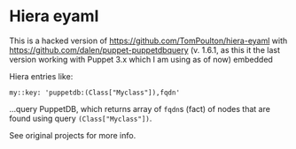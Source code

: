 Hiera eyaml
===========

This is a hacked version of https://github.com/TomPoulton/hiera-eyaml with https://github.com/dalen/puppet-puppetdbquery (v. 1.6.1, as this  it the last version working with Puppet 3.x which I am using as of now) embedded

Hiera entries like:

```
my::key: 'puppetdb:(Class["Myclass"]),fqdn'
```

...query PuppetDB, which returns array of `fqdn`s (fact) of nodes that are found using query `(Class["Myclass"])`.

See original projects for more info.
